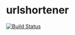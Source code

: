 # urlshortener
[![Build Status](https://travis-ci.org/xlk3099/urlshortener.svg?branch=master)](https://travis-ci.org/xlk3099/urlshortener)
